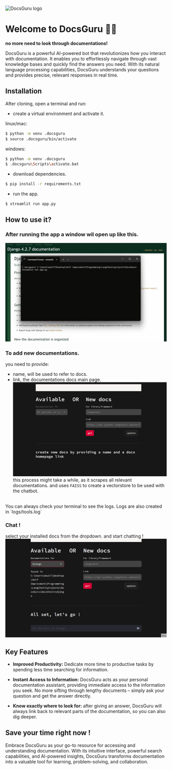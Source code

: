 <br>

<img src="demo/docsguru.png" alt="DocsGuru logo">

# Welcome to DocsGuru 🤖👋

**no more need to look through documentations!**

DocsGuru is a powerful AI-powered bot that revolutionizes how you interact with documentation. It enables you to effortlessly navigate through vast knowledge bases and quickly find the answers you need. With its natural language processing capabilities, DocsGuru understands your questions and provides precise, relevant responses in real time.

## Installation

After cloning, open a terminal and run:

* create a virtual environment and activate it.

linux/mac:
```bash
$ python -m venv .docsguru
$ source .docsguru/bin/activate
```
windows:
```bash
$ python -m venv .docsguru
$ .docsguru\Scripts\activate.bat
```

* download dependencies.

```bash
$ pip install -r requirements.txt
```

* run the app.

```bash
$ streamlit run app.py
```

## How to use it?

### After running the app a window wil open up like this.
![running application](demo/Opening%20DocsGuru.gif)

### To add new documentations.
you need to provide:
* name, will be used to refer to docs.
* link, the documentations docs main page.
![running application](demo/Loading%20new%20docs%20in%20DocsGuru.gif)
this process might take a while, as it scrapes all relevant documentations. and uses `FAISS` to create a vectorstore to be used with the chatbot.
<br>
You can always check your terminal to see the logs. Logs are also created in `logs/tools.log`

### Chat !
select your installed docs from the dropdown. and start chatting !
![running application](demo/chatting%20with%20DocsGuru.gif)

## Key Features

* **Improved Productivity:** Dedicate more time to productive tasks by spending less time searching for information.

* **Instant Access to Information:** DocsGuru acts as your personal documentation assistant, providing immediate access to the information you seek. No more sifting through lengthy documents – simply ask your question and get the answer directly.

* **Know exactly where to look for:** after giving an answer, DocsGuru will always link back to relevant parts of the documentation, so you can also dig deeper.

## Save your time right now !

Embrace DocsGuru as your go-to resource for accessing and understanding documentation. With its intuitive interface, powerful search capabilities, and AI-powered insights, DocsGuru transforms documentation into a valuable tool for learning, problem-solving, and collaboration.
